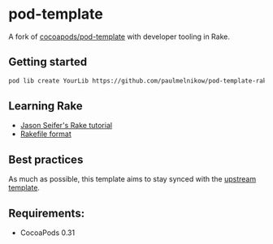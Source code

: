 pod-template
============

A fork of [cocoapods/pod-template][upstream] with developer tooling in Rake.

## Getting started

```sh
pod lib create YourLib https://github.com/paulmelnikow/pod-template-rake.git
```

## Learning Rake

- [Jason Seifer's Rake tutorial](http://jasonseifer.com/2010/04/06/rake-tutorial)
- [Rakefile format](http://ruby-doc.org/core-2.0.0/doc/rake/rakefile_rdoc.html)

## Best practices

As much as possible, this template aims to stay synced with the
[upstream template][upstream].

## Requirements:

- CocoaPods 0.31


[upstream]: cocoapods/pod-template
